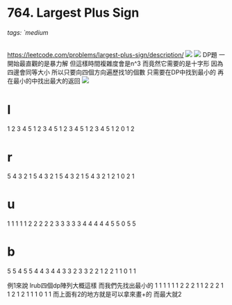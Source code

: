 # 764. Largest Plus Sign
###### tags: `medium
https://leetcode.com/problems/largest-plus-sign/description/
![](https://i.imgur.com/rfId8Wc.png)
![](https://i.imgur.com/zrPKzJr.png)
DP題
一開始最直觀的是暴力解
但這樣時間複雜度會是n^3
而竟然它需要的是十字形
因為四邊會同等大小
所以只要向四個方向遍歷找1的個數
只需要在DP中找到最小的
再在最小的中找出最大的返回
![](https://i.imgur.com/Szv6qPs.png)
# l
1 2 3 4 5
1 2 3 4 5 
1 2 3 4 5
1 2 3 4 5
1 2 0 1 2 
# r
5 4 3 2 1
5 4 3 2 1 
5 4 3 2 1
5 4 3 2 1 
2 1 0 2 1
# u
1 1 1 1 1 
2 2 2 2 2 
3 3 3 3 3 
4 4 4 4 4 
5 5 0 5 5
# b
5 5 4 5 5 
4 4 3 4 4
3 3 2 3 3
2 2 1 2 2
1 1 0 1 1 

例1來說
lrub四個dp陣列大概這樣
而我們先找出最小的
1 1 1 1 1
1 2 2 2 1
1 2 2 2 1
1 2 1 2 1
1 1 0 1 1
而上面有2的地方就是可以拿來畫+的
而最大就2
